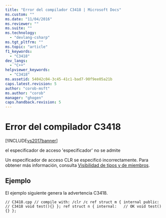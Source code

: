 ```yaml
---
title: "Error del compilador C3418 | Microsoft Docs"
ms.custom: ""
ms.date: "11/04/2016"
ms.reviewer: ""
ms.suite: ""
ms.technology: 
  - "devlang-csharp"
ms.tgt_pltfrm: ""
ms.topic: "article"
f1_keywords: 
  - "C3418"
dev_langs: 
  - "C++"
helpviewer_keywords: 
  - "C3418"
ms.assetid: 54042c04-3c45-41c1-bad7-90f9ee05a21b
caps.latest.revision: 5
author: "corob-msft"
ms.author: "corob"
manager: "ghogen"
caps.handback.revision: 5
---
```

# Error del compilador C3418
[!INCLUDE[vs2017banner](../../assembler/inline/includes/vs2017banner.md)]

el especificador de acceso 'especificador' no se admite  
  
 Un especificador de acceso CLR se especificó incorrectamente.  Para obtener más información, consulta [Visibilidad de tipos y de miembros](../../misc/type-and-member-visibility.md).  
  
## Ejemplo  
 El ejemplo siguiente genera la advertencia C3418.  
  
```  
// C3418.cpp // compile with: /clr /c ref struct m { internal public:   // C3418 void test(){} }; ref struct n { internal:   // OK void test(){} };  
```